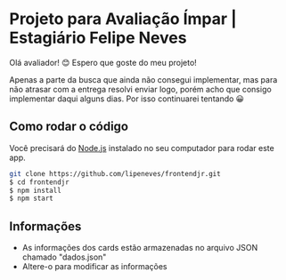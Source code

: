 # Projeto para Avaliação Ímpar | Estagiário Felipe Neves

Olá avaliador! 😊
Espero que goste do meu projeto!

Apenas a parte da busca que ainda não consegui implementar, mas para não atrasar com a entrega resolvi enviar logo, porém acho que consigo implementar daqui alguns dias. Por isso continuarei tentando 😀

## Como rodar o código

Você precisará do [Node.js](https://nodejs.org) instalado no seu computador para rodar este app.

```bash
git clone https://github.com/lipeneves/frontendjr.git
$ cd frontendjr
$ npm install
$ npm start
```

## Informações

- As informações dos cards estão armazenadas no arquivo JSON chamado "dados.json"
- Altere-o para modificar as informações
